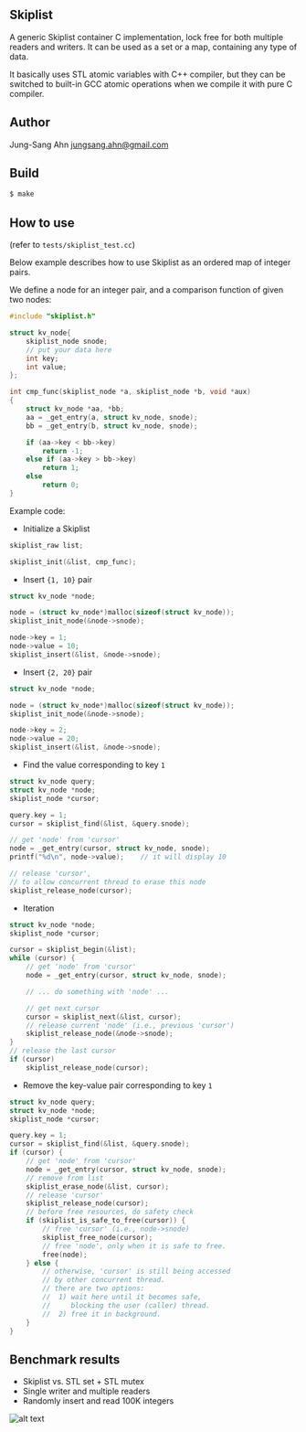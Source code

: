 Skiplist
--------
A generic Skiplist container C implementation, lock free for both multiple readers and writers. It can be used as a set or a map, containing any type of data.

It basically uses STL atomic variables with C++ compiler, but they can be switched to built-in GCC atomic operations when we compile it with pure C compiler.



Author
------
Jung-Sang Ahn <jungsang.ahn@gmail.com>


Build
-----
```sh
$ make
```


How to use
----------
(refer to ```tests/skiplist_test.cc```)

Below example describes how to use Skiplist as an ordered map of integer pairs.

We define a node for an integer pair, and a comparison function of given two nodes:
```C
#include "skiplist.h"

struct kv_node{
    skiplist_node snode;
    // put your data here
    int key;
    int value;
};

int cmp_func(skiplist_node *a, skiplist_node *b, void *aux)
{
    struct kv_node *aa, *bb;
    aa = _get_entry(a, struct kv_node, snode);
    bb = _get_entry(b, struct kv_node, snode);

    if (aa->key < bb->key)
        return -1;
    else if (aa->key > bb->key)
        return 1;
    else
        return 0;
}
```

Example code:

* Initialize a Skiplist
```C
skiplist_raw list;

skiplist_init(&list, cmp_func);
```

* Insert ```{1, 10}``` pair
```C
struct kv_node *node;

node = (struct kv_node*)malloc(sizeof(struct kv_node));
skiplist_init_node(&node->snode);

node->key = 1;
node->value = 10;
skiplist_insert(&list, &node->snode);
```

* Insert ```{2, 20}``` pair
```C
struct kv_node *node;

node = (struct kv_node*)malloc(sizeof(struct kv_node));
skiplist_init_node(&node->snode);

node->key = 2;
node->value = 20;
skiplist_insert(&list, &node->snode);
```

* Find the value corresponding to key ```1```
```C
struct kv_node query;
struct kv_node *node;
skiplist_node *cursor;

query.key = 1;
cursor = skiplist_find(&list, &query.snode);

// get 'node' from 'cursor'
node = _get_entry(cursor, struct kv_node, snode);
printf("%d\n", node->value);    // it will display 10

// release 'cursor',
// to allow concurrent thread to erase this node
skiplist_release_node(cursor);
```

* Iteration
```C
struct kv_node *node;
skiplist_node *cursor;

cursor = skiplist_begin(&list);
while (cursor) {
    // get 'node' from 'cursor'
    node = _get_entry(cursor, struct kv_node, snode);

    // ... do something with 'node' ...

    // get next cursor
    cursor = skiplist_next(&list, cursor);
    // release current 'node' (i.e., previous 'cursor')
    skiplist_release_node(&node->snode);
}
// release the last cursor
if (cursor)
    skiplist_release_node(cursor);
```

* Remove the key-value pair corresponding to key ```1```
```C
struct kv_node query;
struct kv_node *node;
skiplist_node *cursor;

query.key = 1;
cursor = skiplist_find(&list, &query.snode);
if (cursor) {
    // get 'node' from 'cursor'
    node = _get_entry(cursor, struct kv_node, snode);
    // remove from list
    skiplist_erase_node(&list, cursor);
    // release 'cursor'
    skiplist_release_node(cursor);
    // before free resources, do safety check
    if (skiplist_is_safe_to_free(cursor)) {
        // free 'cursor' (i.e., node->snode)
        skiplist_free_node(cursor);
        // free 'node', only when it is safe to free.
        free(node);
    } else {
        // otherwise, 'cursor' is still being accessed
        // by other concurrent thread.
        // there are two options:
        //  1) wait here until it becomes safe,
        //     blocking the user (caller) thread.
        //  2) free it in background.
    }
}
```

Benchmark results
-----------------
* Skiplist vs. STL set + STL mutex
* Single writer and multiple readers
* Randomly insert and read 100K integers

![alt text](https://github.com/greensky00/skiplist/blob/master/docs/swmr_graph.png "Throughput")